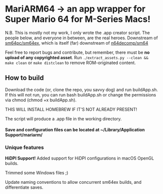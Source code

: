 # MariARM64 -> an app wrapper for Super Mario 64 for M-Series Macs!

N.B. This is mostly not my work, I only wrote the .app creator script. The people below, and everyone in between, are the real heroes.
Downstream of [sm64pc/sm64ex](https://github.com/sm64pc/sm64ex), which is itself (far) downstream of [n64decomp/sm64](https://github.com/n64decomp/sm64)

Feel free to report bugs and contribute, but remember, there must be **no upload of any copyrighted asset**. 
Run `./extract_assets.py --clean && make clean` or `make distclean` to remove ROM-originated content.

## How to build

Download the code (or, clone the repo, you savvy dog) and run buildApp.sh. If this will not run, you can run bash buildApp.sh or change the permissions via chmod (chmod +x buildApp.sh).

THIS WILL INSTALL HOMEBREW IF IT'S NOT ALREADY PRESENT!

The script will produce a .app file in the working directory.

#### Save and configuration files can be located at ~/Library/Application Support/mariarm/

### Unique features

**HiDPI Support!**
Added support for HiDPI configurations in macOS OpenGL builds.

Trimmed some Windows files ;)

Update naming conventions to allow concurrent sm64ex builds, and differentiate saves.

